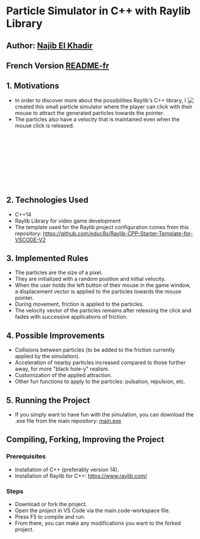 # Particle Simulator in C++ with Raylib Library

## Author: [Najib El Khadir](https://github.com/NajibXY)
## French Version [README-fr](https://github.com/NajibXY/Particle-Gaggle-using-CPP-and-Raylib/blob/master/README-fr.md)

## 1. Motivations

<img align="right" src="https://github.com/NajibXY/Particle-Gaggle-using-CPP-and-Raylib/blob/master/assets/particles.gif">

- In order to discover more about the possibilities Raylib's C++ library, I created this small particle simulator where the player can click with their mouse to attract the generated particles towards the pointer.
- The particles also have a velocity that is maintained even when the mouse click is released.

</br> </br></br> </br></br> </br> </br> </br>
## 2. Technologies Used

- C++14
- Raylib Library for video game development
- The template used for the Raylib project configuration comes from this repository: https://github.com/educ8s/Raylib-CPP-Starter-Template-for-VSCODE-V2

## 3. Implemented Rules

- The particles are the size of a pixel.
- They are initialized with a random position and initial velocity.
- When the user holds the left button of their mouse in the game window, a displacement vector is applied to the particles towards the mouse pointer.
- During movement, friction is applied to the particles.
- The velocity vector of the particles remains after releasing the click and fades with successive applications of friction.
  
## 4. Possible Improvements

- Collisions between particles (to be added to the friction currently applied by the simulation).
- Acceleration of nearby particles increased compared to those further away, for more "black hole-y" realism.
- Customization of the applied attraction.
- Other fun functions to apply to the particles: pulsation, repulsion, etc.
  
## 5. Running the Project

- If you simply want to have fun with the simulation, you can download the .exe file from the main repository: [main.exe](https://github.com/NajibXY/Particle-Gaggle-using-CPP-and-Raylib/blob/master/main.exe)

## Compiling, Forking, Improving the Project

### Prerequisites

- Installation of C++ (preferably version 14).
- Installation of Raylib for C++: https://www.raylib.com/

### Steps

- Download or fork the project.
- Open the project in VS Code via the main.code-workspace file.
- Press F5 to compile and run.
- From there, you can make any modifications you want to the forked project.
